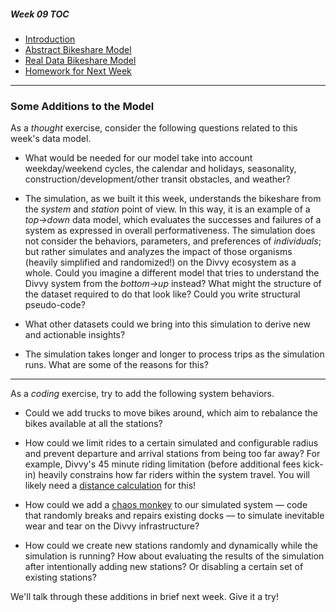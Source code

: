 ##### Week 09 TOC
- [Introduction](readme.md)
- [Abstract Bikeshare Model](abstract_model.md)
- [Real Data Bikeshare Model](data_model.md)
- [Homework for Next Week](homework.md)

-----

### Some Additions to the Model

As a *thought* exercise, consider the following questions related to this week's data model.

- What would be needed for our model take into account weekday/weekend cycles, the calendar and holidays, seasonality, construction/development/other transit obstacles, and weather?

- The simulation, as we built it this week, understands the bikeshare from the *system* and *station* point of view. In this way, it is an example of a *top->down* data model, which evaluates the successes and failures of a system as expressed in overall performativeness. The simulation does not consider the behaviors, parameters, and preferences of *individuals*; but rather simulates and analyzes the impact of those organisms (heavily simplified and randomized!) on the Divvy ecosystem as a whole. Could you imagine a different model that tries to understand the Divvy system from the *bottom->up* instead? What might the structure of the dataset required to do that look like? Could you write structural pseudo-code?

- What other datasets could we bring into this simulation to derive new and actionable insights?

- The simulation takes longer and longer to process trips as the simulation runs. What are some of the reasons for this?

-----

As a *coding* exercise, try to add the following system behaviors. 

- Could we add trucks to move bikes around, which aim to rebalance the bikes available at all the stations?

- How could we limit rides to a certain simulated and configurable radius and prevent departure and arrival stations from being too far away? For example, Divvy's 45 minute riding limitation (before additional fees kick-in) heavily constrains how far riders within the system travel. You will likely need a [distance calculation](https://www.w3resource.com/python-exercises/python-basic-exercise-40.php) for this!

- How could we add a [chaos monkey](https://en.wikipedia.org/wiki/Chaos_engineering#Chaos_Monkey) to our simulated system — code that randomly breaks and repairs existing docks — to simulate inevitable wear and tear on the Divvy infrastructure?

- How could we create new stations randomly and dynamically while the simulation is running? How about evaluating the results of the simulation after intentionally adding new stations? Or disabling a certain set of existing stations?

We'll talk through these additions in brief next week. Give it a try!